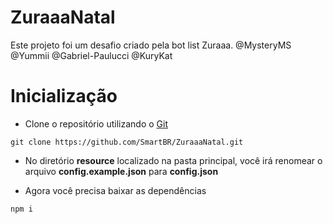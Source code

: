# ZuraaaNatal
Este projeto foi um desafio criado pela bot list Zuraaa. @MysteryMS @Yummii @Gabriel-Paulucci @KuryKat

# Inicialização
- Clone o repositório utilizando o [Git](https://git-scm.com/downloads)
```git
git clone https://github.com/SmartBR/ZuraaaNatal.git
```

- No diretório **resource** localizado na pasta principal, você irá renomear o arquivo **config.example.json** para **config.json**

- Agora você precisa baixar as dependências
```npm
npm i
```
